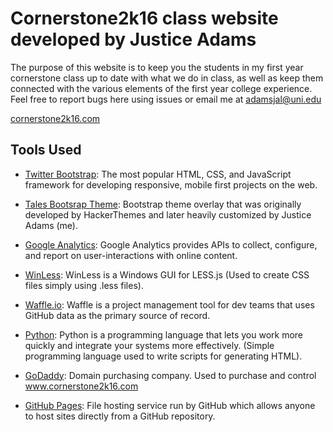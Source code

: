 # Cornerstone2k16 class website developed by Justice Adams

The purpose of this website is to keep you the students in my first year cornerstone class up to date with what we do in class, as well as keep them connected with the various elements of the first year college experience. Feel free to report bugs here using issues or email me at adamsjal@uni.edu

[cornerstone2k16.com](https://justiceadamsuni.github.io/index.html)

Tools Used
----------
- [Twitter Bootstrap](https://github.com/twbs/bootstrap): The most popular HTML, CSS, and JavaScript framework for developing responsive, mobile first projects on the web.

- [Tales Bootsrap Theme](http://hackerthemes.com/): Bootstrap theme overlay that was originally developed by HackerThemes and later heavily customized by Justice Adams (me).

- [Google Analytics](https://developers.google.com/analytics/): Google Analytics provides APIs to collect, configure, and report on user-interactions with online content.

- [WinLess](https://github.com/marklagendijk/WinLess): WinLess is a Windows GUI for LESS.js (Used to create CSS files simply using .less files).

- [Waffle.io](https://github.com/waffleio/waffle.io): Waffle is a project management tool for dev teams that uses GitHub data as the primary source of record.

- [Python](https://www.python.org/): Python is a programming language that lets you work more quickly and integrate your systems more effectively. (Simple programming language used to write scripts for generating HTML).

- [GoDaddy](https://www.godaddy.com/): Domain purchasing company. Used to purchase and control www.cornerstone2k16.com

- [GitHub Pages](https://pages.github.com/): File hosting service run by GitHub which allows anyone to host sites directly from a GitHub repository.